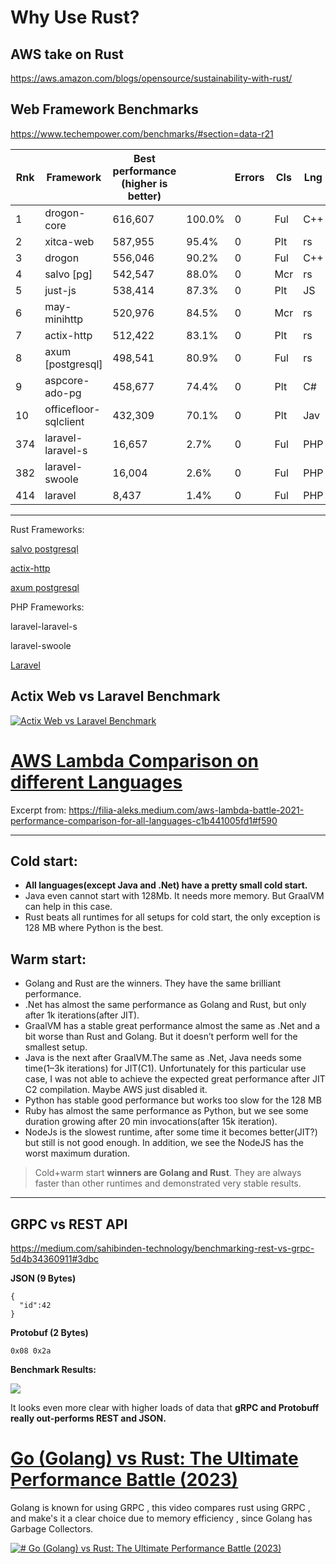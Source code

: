 # Why Use Rust?

## AWS take on Rust
https://aws.amazon.com/blogs/opensource/sustainability-with-rust/

##   Web Framework Benchmarks
https://www.techempower.com/benchmarks/#section=data-r21

|Rnk|Framework|Best performance (higher is better)|   |Errors|Cls|Lng|Plt|FE|Aos|DB|Dos|Orm|IA|
|---|---|---|---|---|---|---|---|---|---|---|---|---|---|
|1|drogon-core|616,607|100.0%|0|Ful|C++|Non|Non|Lin|Pg|Lin|Raw|Rea|
|2|xitca-web|587,955|95.4%|0|Plt|rs|Non|xit|Lin|Pg|Lin|Raw|Rea|
|3|drogon|556,046|90.2%|0|Ful|C++|Non|Non|Lin|Pg|Lin|Mcr|Rea|
|4|salvo [pg]|542,547|88.0%|0|Mcr|rs|rs|hyp|Lin|Pg|Lin|Raw|Rea|
|5|just-js|538,414|87.3%|0|Plt|JS|jus|Non|Lin|Pg|Lin|Raw|Rea|
|6|may-minihttp|520,976|84.5%|0|Mcr|rs|rs|may|Lin|Pg|Lin|Raw|Rea|
|7|actix-http|512,422|83.1%|0|Plt|rs|Non|act|Lin|Pg|Lin|Raw|Rea|
|8|axum [postgresql]|498,541|80.9%|0|Ful|rs|rs|hyp|Lin|Pg|Lin|Raw|Rea|
|9|aspcore-ado-pg|458,677|74.4%|0|Plt|C#|.NE|kes|Lin|Pg|Lin|Raw|Rea|
|10|officefloor-sqlclient|432,309|70.1%|0|Plt|Jav|off|woo|Lin|Pg|Lin|Raw|Rea|
|374|laravel-laravel-s|16,657|2.7%|0|Ful|PHP|swo|Non|Lin|My|Lin|Ful|Rea|
|382|laravel-swoole|16,004|2.6%|0|Ful|PHP|swo|Non|Lin|My|Lin|Ful|Rea|
|414|laravel|8,437|1.4%|0|Ful|PHP|fpm|ngx|Lin|My|Lin|Ful|Rea|
****
Rust Frameworks:

[salvo postgresql](https://salvo.rs)

[actix-http](https://actix.rs)

[axum postgresql](https://github.com/tokio-rs/axum)


PHP Frameworks:

laravel-laravel-s

laravel-swoole

[Laravel](https://laravel.com)


## Actix Web vs Laravel Benchmark 


[![Actix Web vs Laravel Benchmark ](https://img.youtube.com/vi/Vk41-xPxQI4/0.jpg)](https://www.youtube.com/watch?v=Vk41-xPxQI4)



# [AWS Lambda Comparison on different Languages](https://filia-aleks.medium.com/aws-lambda-battle-2021-performance-comparison-for-all-languages-c1b441005fd1#f590)

Excerpt from: https://filia-aleks.medium.com/aws-lambda-battle-2021-performance-comparison-for-all-languages-c1b441005fd1#f590

---


## Cold start:

- **All languages(except Java and .Net) have a pretty small cold start.**
- Java even cannot start with 128Mb. It needs more memory. But GraalVM can help in this case.
- Rust beats all runtimes for all setups for cold start, the only exception is 128 MB where Python is the best.

## Warm start:

- Golang and Rust are the winners. They have the same brilliant performance.
- .Net has almost the same performance as Golang and Rust, but only after 1k iterations(after JIT).
- GraalVM has a stable great performance almost the same as .Net and a bit worse than Rust and Golang. But it doesn’t perform well for the smallest setup.
- Java is the next after GraalVM.The same as .Net, Java needs some time(1–3k iterations) for JIT(C1). Unfortunately for this particular use case, I was not able to achieve the expected great performance after JIT C2 compilation. Maybe AWS just disabled it.
- Python has stable good performance but works too slow for the 128 MB
- Ruby has almost the same performance as Python, but we see some duration growing after 20 min invocations(after 15k iteration).
- NodeJs is the slowest runtime, after some time it becomes better(JIT?) but still is not good enough. In addition, we see the NodeJS has the worst maximum duration.

> Cold+warm start **winners are Golang and Rust**. They are always faster than other runtimes and demonstrated very stable results.


---



## GRPC vs REST API
https://medium.com/sahibinden-technology/benchmarking-rest-vs-grpc-5d4b34360911#3dbc

**JSON (9 Bytes)**
```
{  
  "id":42  
}
```

**Protobuf (2 Bytes)**

```
0x08 0x2a
```

**Benchmark Results:**

![](https://miro.medium.com/v2/resize:fit:1400/1*Md1l-CcrwCEEYZWNNZl1hQ.png)

It looks even more clear with higher loads of data that **gRPC and Protobuff really out-performs REST and JSON.**



# [Go (Golang) vs Rust: The Ultimate Performance Battle (2023)](https://youtu.be/IcMdPfJpbyc?t=209)

Golang is known for using GRPC , this video compares rust using GRPC , and make's it a clear choice due to memory efficiency , since Golang has Garbage Collectors.

[![# Go (Golang) vs Rust: The Ultimate Performance Battle (2023)](https://img.youtube.com/vi/IcMdPfJpbyc/0.jpg)](https://www.youtube.com/watch?v=IcMdPfJpbyc)


